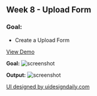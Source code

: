 ## Week 8 - Upload Form

### Goal:
- Create a Upload Form
 
[View Demo](https://jenniferricardo.com/vfc/week-8-upload-form-vanilla-frontend-challenge/)

**Goal:**
![screenshot](https://www.uidesigndaily.com/uploads/919/day_919.png)


**Output:**
![screenshot](https://jenniferricardo.com/wp-content/uploads/2022/04/week-8-upload-form-vfc-output-1024x593.png)


[UI designed by uidesigndaily.com](https://www.uidesigndaily.com/posts/sketch-file-upload-form-day-919)